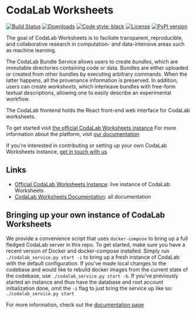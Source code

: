 # CodaLab Worksheets
[![Build Status](https://travis-ci.org/codalab/codalab-worksheets.svg?branch=master)](https://travis-ci.org/codalab/codalab-worksheets.svg?branch=master)
[![Downloads](https://pepy.tech/badge/codalab)](https://pepy.tech/project/codalab)
[![Code style: black](https://img.shields.io/badge/code%20style-black-000000.svg)](https://github.com/ambv/black)
[![License](https://img.shields.io/badge/License-Apache%202.0-blue.svg)](https://opensource.org/licenses/Apache-2.0)
[![PyPI version](https://badge.fury.io/py/codalab.svg)](https://badge.fury.io/py/codalab)

The goal of CodaLab Worksheets is to faciliate transparent, reproducible, and
collaborative research in computation- and data-intensive areas such as machine
learning.

The CodaLab Bundle Service allows users to create *bundles*, which are
immutable directories containing code or data.  Bundles are either
uploaded or created from other bundles by executing arbitrary commands.
When the latter happens, all the provenance information is preserved.  In
addition, users can create *worksheets*, which interleave bundles with
free-form textual descriptions, allowing one to easily describe an experimental
workflow.

The CodaLab frontend holds the React front-end web interface for CodaLab worksheets.

To get started visit [the official CodaLab Worksheets instance](https://worksheets.codalab.org/)
For more information about the platform, visit [our documentation](https://codalab.readthedocs.io/en/latest)

If you're interested in contributing or setting up your own CodaLab Worksheets instance, [get in touch with us](mailto:codalab.worksheets@gmail.com)


## Links

* [Official CodaLab Worksheets Instance](https://worksheets.codalab.org/): live instance of CodaLab Worksheets
* [CodaLab Worksheets Documentation](https://codalab.readthedocs.io/en/latest/): all documentation

## Bringing up your own instance of CodaLab Worksheets

We provide a convenience script that uses `docker-compose` to bring up a full fledged CodaLab server in this repo.
To get started, make sure you have a recent version of Docker and docker-compose installed.
Simply run `./codalab_service.py start -i` to bring up a fresh instance of CodaLab with the default configuration.
If you've made local changes to the codebase and would like to rebuild docker images from the current state of the codebase, 
use `./codalab_service.py start -b`.
If you've previously started an instance and thus have the database and root account initialization done, omit the `-i` flag to just bring the service up like so: `./codalab_service.py start`

For more information, check out the [documentation page](https://codalab.readthedocs.io/en/latest/Server-Setup)
